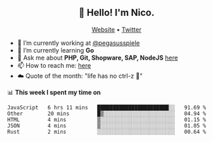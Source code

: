 <h2 align="center">👋 Hello! I'm Nico.</h2>
<p align="center">
  <a href="https://gruselhaus.com">Website</a> •
  <a href="https://twitter.com/NicoFinkernagel">Twitter</a>
</p>


- 🔭 I’m currently working at [@pegasusspiele](https://github.com/pegasusspiele)
- 🌱 I’m currently learning **Go**
- 💬 Ask me about **PHP, Git, Shopware, SAP, NodeJS** [here](https://github.com/gruselhaus/gruselhaus/issues)
- 📫 How to reach me: [here](https://github.com/gruselhaus/gruselhaus/issues)
- ☁️ Quote of the month: "life has no ctrl-z 🌴"

📊 **This week I spent my time on**
<!--START_SECTION:waka-->
```text
JavaScript   6 hrs 11 mins   ███████████████████████░░   91.69 % 
Other        20 mins         █▒░░░░░░░░░░░░░░░░░░░░░░░   04.94 % 
HTML         4 mins          ▒░░░░░░░░░░░░░░░░░░░░░░░░   01.15 % 
JSON         4 mins          ▒░░░░░░░░░░░░░░░░░░░░░░░░   01.05 % 
Rust         2 mins          ░░░░░░░░░░░░░░░░░░░░░░░░░   00.64 % 
```
<!--END_SECTION:waka-->
